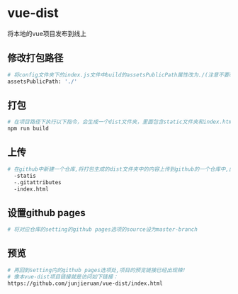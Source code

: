 # vue-dist
将本地的vue项目发布到线上

## 修改打包路径
```bash
# 将config文件夹下的index.js文件中build的assetsPublicPath属性改为./(注意不要改成dev的路径)
assetsPublicPath: './'
```
## 打包
```bash
# 在项目路径下执行以下指令，会生成一个dist文件夹，里面包含static文件夹和index.html
npm run build
```

## 上传
```bash
# 在github中新建一个仓库,将打包生成的dist文件夹中的内容上传到github的一个仓库中,此时仓库目录应如下,index.html在根目录 
  -statis
  -.gitattributes
  -index.html
```

## 设置github pages
```bash
# 将对应仓库的setting的github pages选项的source设为master-branch
```


## 预览
```bash
# 再回到setting内的github pages选项处,项目的预览链接已经出现辣!
# 像本vue-dist项目链接就是访问如下链接：
https://github.com/junjieruan/vue-dist/index.html
```
